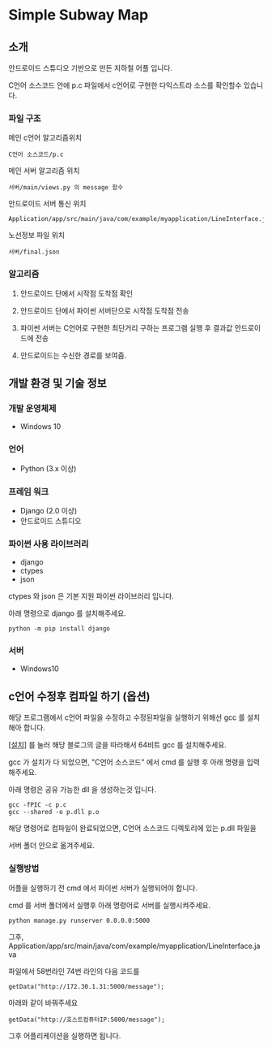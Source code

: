 # Simple Subway Map

## 소개

안드로이드 스튜디오 기반으로 만든 지하철 어플 입니다.

C언어 소스코드 안에 p.c 파일에서 c언어로 구현한 다익스트라 소스를 확인할수 있습니다.


### 파일 구조

메인 c언어 알고리즘위치
~~~
C언어 소스코드/p.c
~~~
메인 서버 알고리즘 위치
~~~
서버/main/views.py 의 message 함수
~~~
안드로이드 서버 통신 위치
~~~
Application/app/src/main/java/com/example/myapplication/LineInterface.java
~~~
노선정보 파일 위치
~~~
서버/final.json
~~~

### 알고리즘

1. 안드로이드 단에서 시작점 도착점 확인

2. 안드로이드 단에서 파이썬 서버단으로 시작점 도착점 전송

3. 파이썬 서버는 C언어로 구현한 최단거리 구하는 프로그램 실행 후 결과값 안드로이드에 전송

4. 안드로이드는 수신한 경로를 보여줌.




## 개발 환경 및 기술 정보

### 개발 운영체제

- Windows 10

### 언어

- Python (3.x 이상)

### 프레임 워크

- Django (2.0 이상)
- 안드로이드 스튜디오

### 파이썬 사용 라이브러리

- django
- ctypes
- json

ctypes 와 json 은 기본 지원 파이썬 라이브러리 입니다.

아래 명령으로 django 를 설치해주세요.
~~~
python -m pip install django
~~~

### 서버
- Windows10


## c언어 수정후 컴파일 하기 (옵션)

해당 프로그램에서 c언어 파일을 수정하고 수정된파일을 실행하기 위해선 gcc 를 설치해아 합니다.

[[설치]](https://like-tomato.tistory.com/16) 를 눌러 해당 블로그의 글을 따라해서 64비트 gcc 를 설치해주세요.

gcc 가 설치가 다 되었으면, "C언어 소스코드" 에서 cmd 를 실행 후 아래 명령을 입력해주세요.

아래 명령은 공유 가능한 dll 을 생성하는것 입니다.


~~~
gcc -fPIC -c p.c
gcc --shared -o p.dll p.o
~~~

해당 명령어로 컴파일이 완료되었으면, C언어 소스코드 디렉토리에 있는 p.dll 파일을

서버 폴더 안으로 옮겨주세요.


### 실행방법

어플을 실행하기 전 cmd 에서 파이썬 서버가 실행되어야 합니다.

cmd 를 서버 폴더에서 실행후 아래 명령어로 서버를 실행시켜주세요.

~~~
python manage.py runserver 0.0.0.0:5000
~~~

그후, Application/app/src/main/java/com/example/myapplication/LineInterface.java

파일에서 58번라인 74번 라인의 다음 코드를

~~~
getData("http://172.30.1.31:5000/message");
~~~

아래와 같이 바꿔주세요

~~~
getData("http://호스트컴퓨터IP:5000/message");
~~~

그후 어플리케이션을 실행하면 됩니다.
